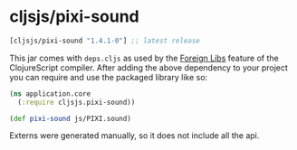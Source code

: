 # cljsjs/pixi-sound

[](dependency)
```clojure
[cljsjs/pixi-sound "1.4.1-0"] ;; latest release
```
[](/dependency)

This jar comes with `deps.cljs` as used by the [Foreign Libs][flibs] feature
of the ClojureScript compiler. After adding the above dependency to your project
you can require and use the packaged library like so:

```clojure
(ns application.core
  (:require cljsjs.pixi-sound))

(def pixi-sound js/PIXI.sound)
```

Externs were generated manually, so it does not include all the api.

[flibs]: https://clojurescript.org/reference/packaging-foreign-deps
